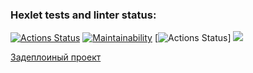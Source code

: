 ### Hexlet tests and linter status:
[![Actions Status](https://github.com/Vetrash/frontend-project-lvl3/workflows/hexlet-check/badge.svg)](https://github.com/Vetrash/frontend-project-lvl3/actions)
[![Maintainability](https://api.codeclimate.com/v1/badges/249e949fa35bbcf4c272/maintainability)](https://codeclimate.com/github/Vetrash/frontend-project-lvl3/maintainability)
[![Actions Status](https://github.com/Vetrash/frontend-project-lvl3/workflows/auto-test/badge.svg)]
<a href='https://codeclimate.com/github/Vetrash/frontend-project-lvl3/test_coverage'><img src='https://api.codeclimate.com/v1/badges/249e949fa35bbcf4c272/test_coverage' /></a>


<a href='https://frontend-project-lvl3-five-smoky.vercel.app/'>Задеплоиный проект</a>

